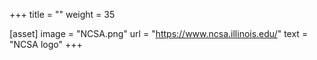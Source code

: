 +++
title = ""
weight = 35

[asset]
  image = "NCSA.png"
  url = "https://www.ncsa.illinois.edu/"
  text = "NCSA logo"
+++
